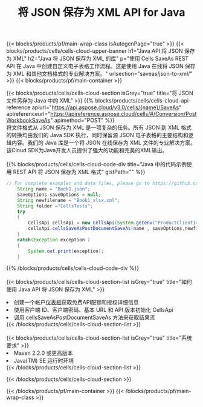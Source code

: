 ﻿---
title: 将 JSON 保存为 XML API for Java
description: 使用Aspose.Cells Cloud SDK for Java将JSON格式文件保存为XML格式文件。
url: /zh/java/saveas/json-to-xml/
---
{{< blocks/products/pf/main-wrap-class isAutogenPage="true" >}}
{{< blocks/products/cells/cells-cloud-upper-banner h1="Java API 将 JSON 保存为 XML" h2="Java 将 JSON 保存为 XML 的库" p="使用 Cells SaveAs REST API 在 Java 中创建自定义电子表格工作流程。这是使用 Java 在线将 JSON 保存为 XML 和其他文档格式的专业解决方案。" urlsection="saveas/json-to-xml/" >}}
{{< blocks/products/pf/main-container >}}

{{< blocks/products/cells/cells-cloud-section isGrey="true" title="将 JSON 文件另存为 Java 中的 XML" >}}
{{% blocks/products/cells/cells-cloud-api-reference apiurl="https://api.aspose.cloud/v3.0/cells/{name}/SaveAs" apireferenceurl="https://apireference.aspose.cloud/cells/#/Conversion/PostWorkbookSaveAs" apimethod="POST" %}}
<br/>
将文件格式从 JSON 保存为 XML 是一项复杂的任务。所有 JSON 到 XML 格式的转换均由我们的 Java SDK 执行，同时保留源 JSON 电子表格的主要结构和逻辑内容。我们的 Java 库是一个将 JSON 在线保存为 XML 文件的专业解决方案。该Cloud SDK为Java开发人员提供了强大的功能和完美的XML输出。
<br/>
<br/>
{{% blocks/products/cells/cells-cloud-code-div title="Java 中的代码示例使用 REST API 将 JSON 保存为 XML 格式" gistPath="" %}}
  
```java
// For complete examples and data files, please go to https://github.com/aspose-cells-cloud/aspose-cells-cloud-java/
    String name = "Book1.json";
    SaveOptions saveOptions = null;
    String newfilename = "Book1_xlsx.xml";
    String folder ="CellsTests";
    try 
    {
        CellsApi cellsApi = new CellsApi(System.getenv("ProductClientId"), System.getenv("ProductClientSecret"));
        cellsApi.cellsSaveAsPostDocumentSaveAs(name , saveOptions,newfilename,false,false,folder,null,null,null,true);                       
    }
    catch(Exception exception )
    {
        System.out.print(exception);
    }
```
  
{{% /blocks/products/cells/cells-cloud-code-div %}}
<br/>
<br/>
{{< blocks/products/cells/cells-cloud-section-list isGrey="true" title="如何使用 Java API 将 JSON 保存为 XML" >}}
<li>创建一个帐户<a href="https://dashboard.aspose.cloud/">仪表板</a>获取免费API配额和授权详细信息</li>
<li>使用客户端 ID、客户端密码、基本 URL 和 API 版本初始化 CellsApi</li>
<li>调用 cellsSaveAsPostDocumentSaveAs 方法来获取结果流</li>
{{< /blocks/products/cells/cells-cloud-section-list >}}
<br/>
<br/>
{{< blocks/products/cells/cells-cloud-section-list isGrey="true" title="系统要求" >}}
<li>Maven 2.2.0 或更高版本</li>
<li>Java(TM) SE 运行时环境</li>
{{< /blocks/products/cells/cells-cloud-section-list >}}

{{< /blocks/products/cells/cells-cloud-section >}}

{{< /blocks/products/pf/main-container >}}
{{< /blocks/products/pf/main-wrap-class >}}
